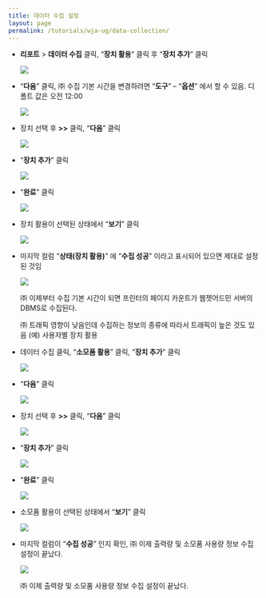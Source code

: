 ```yaml
---
title: 데이터 수집 설정
layout: page
permalink: /tutorials/wja-ug/data-collection/
---
```

  * **리포트** > **데이터 수집** 클릭, “**장치 활용**” 클릭 후 “**장치 추가**” 클릭

	![](http://soonmo.github.io/images/wja-ug-262.jpg)

  * &#8220;**다음**&#8221; 클릭, ㈜ 수집 기본 시간을 변경하려면 “**도구**” – “**옵션**” 에서 할 수 있음. 디폴트 값은 오전 12:00

	![](http://soonmo.github.io/images/wja-ug-263.jpg)

  * 장치 선택 후 **>>** 클릭, &#8220;**다음**&#8221; 클릭

	![](http://soonmo.github.io/images/wja-ug-264.jpg)

  * &#8220;**장치 추가**&#8221; 클릭

	![](http://soonmo.github.io/images/wja-ug-265.jpg)

  * &#8220;**완료**&#8221; 클릭

	![](http://soonmo.github.io/images/wja-ug-266.jpg)

  * 장치 활용이 선택된 상태에서 “**보기**” 클릭

	![](http://soonmo.github.io/images/wja-ug-267.jpg)

  * 마지막 컬럼 “**상태(장치 활용)**” 에 “**수집 성공**” 이라고 표시되어 있으면 제대로 설정된 것임

	![](http://soonmo.github.io/images/wja-ug-268.jpg)

    ㈜ 이제부터 수집 기본 시간이 되면 프린터의 페이지 카운트가 웹젯어드민 서버의 DBMS로 수집된다.
  
    ㈜ 트래픽 영향이 낮음인데 수집하는 정보의 종류에 따라서 트래픽이 높은 것도 있음 (예) 사용자별 장치 활용
  * 데이터 수집 클릭, “**소모품 활용**” 클릭, “**장치 추가**” 클릭

	![](http://soonmo.github.io/images/wja-ug-269.jpg)

  * &#8220;**다음**&#8221; 클릭

	![](http://soonmo.github.io/images/wja-ug-270.jpg)

  * 장치 선택 후 **>>** 클릭, &#8220;**다음**&#8221; 클릭

	![](http://soonmo.github.io/images/wja-ug-271.jpg)

  * &#8220;**장치 추가**&#8221; 클릭

	![](http://soonmo.github.io/images/wja-ug-272.jpg)

  * &#8220;**완료**&#8221; 클릭

	![](http://soonmo.github.io/images/wja-ug-273.jpg)

  * 소모품 활용이 선택된 상태에서 &#8220;**보기**&#8221; 클릭

	![](http://soonmo.github.io/images/wja-ug-274.jpg)

  * 마지막 컬럼이 &#8220;**수집 성공**&#8221; 인지 확인, ㈜ 이제 출력량 및 소모품 사용량 정보 수집 설정이 끝났다.

	![](http://soonmo.github.io/images/wja-ug-275.jpg)
  
    ㈜ 이제 출력량 및 소모품 사용량 정보 수집 설정이 끝났다.